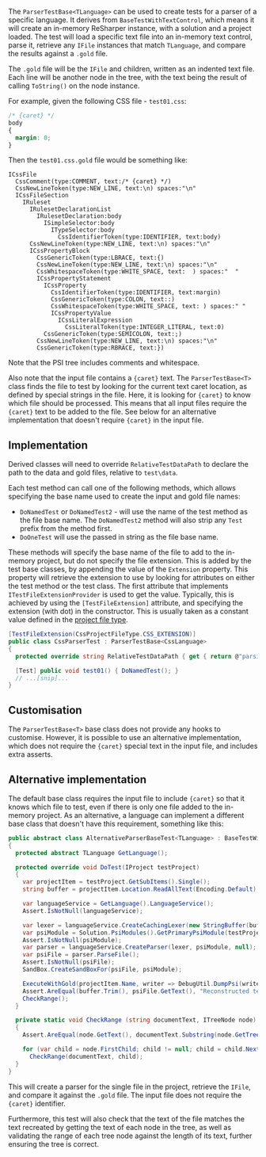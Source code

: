 [//]: # (title: Testing Parsers)

The `ParserTestBase<TLanguage>` can be used to create tests for a parser of a specific language. It derives from `BaseTestWithTextControl`, which means it will create an in-memory ReSharper instance, with a solution and a project loaded. The test will load a specific text file into an in-memory text control, parse it, retrieve any `IFile` instances that match `TLanguage`, and compare the results against a `.gold` file.

The `.gold` file will be the `IFile` and children, written as an indented text file. Each line will be another node in the tree, with the text being the result of calling `ToString()` on the node instance.

For example, given the following CSS file - `test01.css`:

```css
/* {caret} */
body
{
  margin: 0;
}
```

Then the `test01.css.gold` file would be something like:

```text
ICssFile
  CssComment(type:COMMENT, text:/* {caret} */)
  CssNewLineToken(type:NEW_LINE, text:\n) spaces:"\n"
  ICssFileSection
    IRuleset
      IRulesetDeclarationList
        IRulesetDeclaration:body
          ISimpleSelector:body
            ITypeSelector:body
              CssIdentifierToken(type:IDENTIFIER, text:body)
      CssNewLineToken(type:NEW_LINE, text:\n) spaces:"\n"
      ICssPropertyBlock
        CssGenericToken(type:LBRACE, text:{)
        CssNewLineToken(type:NEW_LINE, text:\n) spaces:"\n"
        CssWhitespaceToken(type:WHITE_SPACE, text:  ) spaces:"  "
        ICssPropertyStatement
          ICssProperty
            CssIdentifierToken(type:IDENTIFIER, text:margin)
            CssGenericToken(type:COLON, text::)
            CssWhitespaceToken(type:WHITE_SPACE, text: ) spaces:" "
            ICssPropertyValue
              ICssLiteralExpression
                CssLiteralToken(type:INTEGER_LITERAL, text:0)
          CssGenericToken(type:SEMICOLON, text:;)
        CssNewLineToken(type:NEW_LINE, text:\n) spaces:"\n"
        CssGenericToken(type:RBRACE, text:})
```

Note that the PSI tree includes comments and whitespace.

Also note that the input file contains a `{caret}` text. The `ParserTestBase<T>` class finds the file to test by looking for the current text caret location, as defined by special strings in the file. Here, it is looking for `{caret}` to know which file should be processed. This means that all input files require the `{caret}` text to be added to the file. See below for an alternative implementation that doesn't require `{caret}` in the input file.

## Implementation

Derived classes will need to override `RelativeTestDataPath` to declare the path to the data and gold files, relative to `test\data`.

Each test method can call one of the following methods, which allows specifying the base name used to create the input and gold file names:

* `DoNamedTest` or `DoNamedTest2` - will use the name of the test method as the file base name. The `DoNamedTest2` method will also strip any `Test` prefix from the method first.
* `DoOneTest` will use the passed in string as the file base name.

These methods will specify the base name of the file to add to the in-memory project, but do not specify the file extension. This is added by the test base classes, by appending the value of the `Extension` property. This property will retrieve the extension to use by looking for attributes on either the test method or the test class. The first attribute that implements `ITestFileExtensionProvider` is used to get the value. Typically, this is achieved by using the `[TestFileExtension]` attribute, and specifying the extension (with dot) in the constructor. This is usually taken as a constant value defined in the [project file type](ProjectFileType.md).

```csharp
[TestFileExtension(CssProjectFileType.CSS_EXTENSION)]
public class CssParserTest : ParserTestBase<CssLanguage>
{
  protected override string RelativeTestDataPath { get { return @"parsing\css"; } }

  [Test] public void test01() { DoNamedTest(); }
  // ...[snip]...
}
```

## Customisation

The `ParserTestBase<T>` base class does not provide any hooks to customise. However, it is possible to use an alternative implementation, which does not require the `{caret}` special text in the input file, and includes extra asserts.

## Alternative implementation

The default base class requires the input file to include `{caret}` so that it knows which file to test, even if there is only one file added to the in-memory project. As an alternative, a language can implement a different base class that doesn't have this requirement, something like this:

```csharp
public abstract class AlternativeParserBaseTest<TLanguage> : BaseTestWithSingleProject
{
  protected abstract TLanguage GetLanguage();

  protected override void DoTest(IProject testProject)
  {
    var projectItem = testProject.GetSubItems().Single();
    string buffer = projectItem.Location.ReadAllText(Encoding.Default);

    var languageService = GetLanguage().LanguageService();
    Assert.IsNotNull(languageService);

    var lexer = languageService.CreateCachingLexer(new StringBuffer(buffer.Trim()));
    var psiModule = Solution.PsiModules().GetPrimaryPsiModule(testProject, TargetFrameworkId.Default);
    Assert.IsNotNull(psiModule);
    var parser = languageService.CreateParser(lexer, psiModule, null);
    var psiFile = parser.ParseFile();
    Assert.IsNotNull(psiFile);
    SandBox.CreateSandBoxFor(psiFile, psiModule);

    ExecuteWithGold(projectItem.Name, writer => DebugUtil.DumpPsi(writer, psiFile));
    Assert.AreEqual(buffer.Trim(), psiFile.GetText(), "Reconstructed text mismatch");
    CheckRange();
  }

  private static void CheckRange (string documentText, ITreeNode node)
  {
    Assert.AreEqual(node.GetText(), documentText.Substring(node.GetTreeStartOffset().Offset, node.GetTextLength()), "node range text mismatch");

    for (var child = node.FirstChild; child != null; child = child.NextSibling)
      CheckRange(documentText, child);
  }
}
```

This will create a parser for the single file in the project, retrieve the `IFile`, and compare it against the `.gold` file. The input file does not require the `{caret}` identifier.

Furthermore, this test will also check that the text of the file matches the text recreated by getting the text of each node in the tree, as well as validating the range of each tree node against the length of its text, further ensuring the tree is correct.
